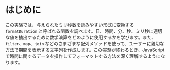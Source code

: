 # はじめに

この実験では、与えられたミリ秒数を読みやすい形式に変換する `formatDuration` と呼ばれる関数を調べます。日、時間、分、秒、ミリ秒に適切な値を抽出するために数学演算をどのように使用するかを学びます。また、`filter`、`map`、`join` などのさまざまな配列メソッドを使って、ユーザーに親切な方法で期間を表示する文字列を作成します。この実験が終わるとき、JavaScript で時間に関するデータを操作してフォーマットする方法を深く理解するようになります。
